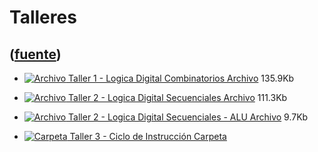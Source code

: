 # Talleres
([fuente](https://campus.exactas.uba.ar/course/view.php?id=1100&section=6))
---
  - [![Archivo](https://campus.exactas.uba.ar/theme/image.php/magazine/core/1462913092/f/archive) Taller 1 - Logica Digital Combinatorios Archivo](https://campus.exactas.uba.ar/mod/resource/view.php?id=60371) 135.9Kb

  - [![Archivo](https://campus.exactas.uba.ar/theme/image.php/magazine/core/1462913092/f/archive) Taller 2 - Logica Digital Secuenciales Archivo](https://campus.exactas.uba.ar/mod/resource/view.php?id=60947) 111.3Kb

  - [![Archivo](https://campus.exactas.uba.ar/theme/image.php/magazine/core/1462913092/f/markup) Taller 2 - Logica Digital Secuenciales - ALU Archivo](https://campus.exactas.uba.ar/mod/resource/view.php?id=60948) 9.7Kb

  - [![Carpeta](https://campus.exactas.uba.ar/theme/image.php/magazine/folder/1462913092/icon) Taller 3 - Ciclo de Instrucción Carpeta](https://campus.exactas.uba.ar/mod/folder/view.php?id=61240)

